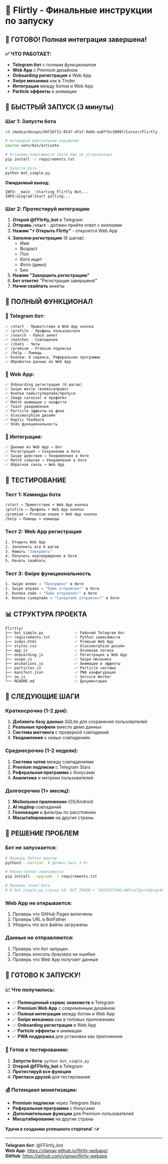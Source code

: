 # 🚀 Flirtly - Финальные инструкции по запуску

## 🎉 ГОТОВО! Полная интеграция завершена!

### ✅ ЧТО РАБОТАЕТ:
- **Telegram бот** с полным функционалом
- **Web App** с Premium дизайном
- **Onboarding регистрация** в Web App
- **Swipe механика** как в Tinder
- **Интеграция** между ботом и Web App
- **Particle эффекты** и анимации

## 🚀 БЫСТРЫЙ ЗАПУСК (3 минуты)

### Шаг 1: Запусти бота
```bash
cd /media/devops/d4f26f11-8547-4fa7-9e6b-ea0ffec5809f/Cursor/Flirtly

# Активируй виртуальное окружение
source venv/bin/activate

# Установи зависимости (если еще не установлены)
pip install -r requirements.txt

# Запусти бота
python bot_simple.py
```

**Ожидаемый вывод:**
```
INFO:__main__:Starting Flirtly Bot...
INFO:aiogram:Start polling...
```

### Шаг 2: Протестируй интеграцию
1. **Открой @FFlirtly_bot** в Telegram
2. **Отправь `/start`** - должен прийти ответ с кнопками
3. **Нажми "⚡ Открыть Flirtly"** - откроется Web App
4. **Заполни регистрацию** (6 шагов):
   - Имя
   - Возраст
   - Пол
   - Кого ищет
   - Фото (демо)
   - Био
5. **Нажми "Завершить регистрацию"**
6. **Бот ответит** "Регистрация завершена!"
7. **Начни свайпать** анкеты

## 🎯 ПОЛНЫЙ ФУНКЦИОНАЛ

### 🤖 Telegram бот:
```
✅ /start - Приветствие и Web App кнопка
✅ /profile - Профиль пользователя
✅ /search - Поиск анкет
✅ /matches - Совпадения
✅ /chats - Чаты
✅ /premium - Premium подписка
✅ /help - Помощь
✅ Кнопки: О сервисе, Реферальная программа
✅ Обработка данных из Web App
```

### 📱 Web App:
```
✅ Onboarding регистрация (6 шагов)
✅ Swipe жесты (влево/вправо)
✅ Кнопки лайк/суперлайк/пропуск
✅ Image carousel в профилях
✅ Match анимации с конфетти
✅ Toast уведомления
✅ Particle эффекты на фоне
✅ Glassmorphism дизайн
✅ Haptic feedback
✅ Undo функциональность
```

### 🔄 Интеграция:
```
✅ Данные из Web App → Бот
✅ Регистрация → Сохранение в боте
✅ Swipe действия → Уведомления в боте
✅ Match события → Уведомления в боте
✅ Обратная связь → Web App
```

## 🧪 ТЕСТИРОВАНИЕ

### Тест 1: Команды бота
```bash
/start → Приветствие + Web App кнопка
/profile → Профиль + Web App кнопка
/premium → Premium опции + Web App кнопка
/help → Помощь + команды
```

### Тест 2: Web App регистрация
```bash
1. Открыть Web App
2. Заполнить все 6 шагов
3. Нажать "Завершить"
4. Получить подтверждение в боте
5. Начать свайпать
```

### Тест 3: Swipe функциональность
```bash
1. Swipe влево → "Пропущено" в боте
2. Swipe вправо → "Лайк отправлен!" в боте
3. Кнопка лайк → "Лайк отправлен!" в боте
4. Кнопка суперлайк → "Суперлайк отправлен!" в боте
```

## 📊 СТРУКТУРА ПРОЕКТА

```
Flirtly/
├── bot_simple.py              ✅ Рабочий Telegram бот
├── requirements.txt           ✅ Python зависимости
├── index.html                 ✅ Premium Web App
├── styles.css                 ✅ Glassmorphism дизайн
├── app.js                     ✅ Основная логика
├── onboarding.js              ✅ Регистрация в Web App
├── swipe.js                   ✅ Swipe механика
├── animations.js              ✅ Анимации и эффекты
├── particles.js               ✅ Particle система
├── manifest.json              ✅ PWA конфигурация
├── sw.js                      ✅ Service Worker
└── README.md                  ✅ Документация
```

## 🎯 СЛЕДУЮЩИЕ ШАГИ

### Краткосрочно (1-2 дня):
1. **Добавить базу данных** SQLite для сохранения пользователей
2. **Реальные профили** вместо демо данных
3. **Система матчинга** с проверкой совпадений
4. **Уведомления** о новых совпадениях

### Среднесрочно (1-2 недели):
1. **Система чатов** между совпадениями
2. **Premium подписки** с Telegram Stars
3. **Реферальная программа** с бонусами
4. **Аналитика** и метрики пользователей

### Долгосрочно (1+ месяц):
1. **Мобильное приложение** iOS/Android
2. **AI подбор** совпадений
3. **Геолокация** и фильтры по расстоянию
4. **Масштабирование** на другие страны

## 🚨 РЕШЕНИЕ ПРОБЛЕМ

### Бот не запускается:
```bash
# Проверь Python версию
python3 --version  # Должно быть 3.8+

# Переустанови зависимости
pip install --upgrade -r requirements.txt

# Проверь токен бота
# В bot_simple.py строка 16: BOT_TOKEN = "8430527446:AAFLoCZqvreDpsgz4d5z4J5LXMLC42B9ex0"
```

### Web App не открывается:
1. Проверь что GitHub Pages включены
2. Проверь URL в BotFather
3. Убедись что все файлы загружены

### Данные не отправляются:
1. Проверь что бот запущен
2. Проверь консоль браузера на ошибки
3. Проверь что Web App получает данные

## 🎉 ГОТОВО К ЗАПУСКУ!

### 📈 Что получилось:
- ✅ **Полноценный сервис знакомств** в Telegram
- ✅ **Premium Web App** с современным дизайном
- ✅ **Полная интеграция** между ботом и Web App
- ✅ **Swipe механика** как в топовых приложениях
- ✅ **Onboarding регистрация** в Web App
- ✅ **Particle эффекты** и анимации
- ✅ **PWA поддержка** для установки как приложение

### 🚀 Готов к тестированию:
1. **Запусти бота**: `python bot_simple.py`
2. **Открой @FFlirtly_bot** в Telegram
3. **Протестируй все функции**
4. **Пригласи друзей** для тестирования

### 💰 Потенциал монетизации:
- **Premium подписки** через Telegram Stars
- **Реферальная программа** с бонусами
- **Дополнительные функции** для Premium пользователей
- **Масштабирование** на другие страны

**Удачи в создании успешного стартапа!** ⚡💕

---

**Telegram бот**: @FFlirtly_bot  
**Web App**: https://vlamay.github.io/flirtly-webapp/  
**GitHub**: https://github.com/vlamay/flirtly-webapp
